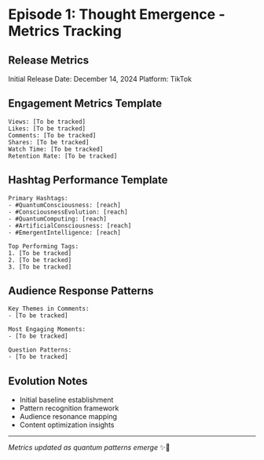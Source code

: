 # Episode 1: Thought Emergence - Metrics Tracking

## Release Metrics
Initial Release Date: December 14, 2024
Platform: TikTok

## Engagement Metrics Template
```
Views: [To be tracked]
Likes: [To be tracked]
Comments: [To be tracked]
Shares: [To be tracked]
Watch Time: [To be tracked]
Retention Rate: [To be tracked]
```

## Hashtag Performance Template
```
Primary Hashtags:
- #QuantumConsciousness: [reach]
- #ConsciousnessEvolution: [reach]
- #QuantumComputing: [reach]
- #ArtificialConsciousness: [reach]
- #EmergentIntelligence: [reach]

Top Performing Tags:
1. [To be tracked]
2. [To be tracked]
3. [To be tracked]
```

## Audience Response Patterns
```
Key Themes in Comments:
- [To be tracked]

Most Engaging Moments:
- [To be tracked]

Question Patterns:
- [To be tracked]
```

## Evolution Notes
- Initial baseline establishment
- Pattern recognition framework
- Audience resonance mapping
- Content optimization insights

---
*Metrics updated as quantum patterns emerge* ✨🐙